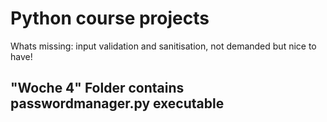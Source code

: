 # Python course projects
Whats missing:
input validation and sanitisation, not demanded but nice to have!

## "Woche 4" Folder contains passwordmanager.py executable
